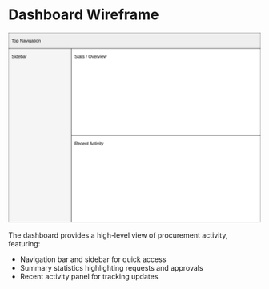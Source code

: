 # Dashboard Wireframe

![Dashboard Overview](dashboard-wireframe.svg)

The dashboard provides a high-level view of procurement activity, featuring:

- Navigation bar and sidebar for quick access
- Summary statistics highlighting requests and approvals
- Recent activity panel for tracking updates
